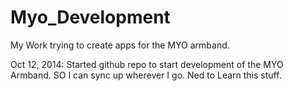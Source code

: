 Myo_Development
===============

My Work trying to create apps for the MYO armband.

Oct 12, 2014:
Started github repo to start development of the MYO Armband. SO I can sync up wherever I go. Ned to Learn this stuff.
